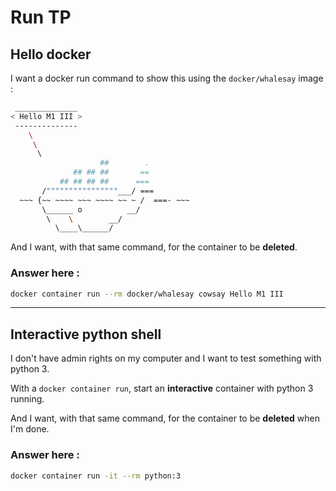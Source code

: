 # Run TP


## Hello docker

I want a docker run command to show this using the `docker/whalesay` image : 


```bash
 ______________ 
< Hello M1 III >
 -------------- 
    \
     \
      \     
                    ##        .            
              ## ## ##       ==            
           ## ## ## ##      ===            
       /""""""""""""""""___/ ===        
  ~~~ {~~ ~~~~ ~~~ ~~~~ ~~ ~ /  ===- ~~~   
       \______ o          __/            
        \    \        __/             
          \____\______/ 
```

And I want, with that same command, for the container to be **deleted**.

### Answer here :

```bash
docker container run --rm docker/whalesay cowsay Hello M1 III
```

---


## Interactive python shell

I don't have admin rights on my computer and I want to test something with python 3.

With a `docker container run`, start an **interactive** container with python 3 running.

And I want, with that same command, for the container to be **deleted** when I'm done.

### Answer here :

```bash
docker container run -it --rm python:3
```
